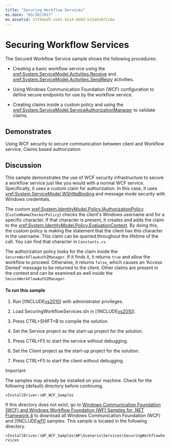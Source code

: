 ```yaml
---
title: "Securing Workflow Services"
ms.date: "03/30/2017"
ms.assetid: 53f84ad5-1ed1-4114-8d0d-b12e8a021c6e
---
```

# Securing Workflow Services
The Secured Workflow Service sample shows the following procedures:  
  
-   Creating a basic workflow service using the <xref:System.ServiceModel.Activities.Receive> and <xref:System.ServiceModel.Activities.SendReply> activities.  
  
-   Using Windows Communication Foundation (WCF) configuration to define secure endpoints for use by the workflow service.  
  
-   Creating claims inside a custom policy and using the <xref:System.ServiceModel.ServiceAuthorizationManager> to validate claims.  
  
## Demonstrates  
 Using WCF security to secure communication between client and Workflow service, Claims based authorization  
  
## Discussion  
 This sample demonstrates the use of WCF security infrastructure to secure a workflow service just like you would with a normal WCF service. Specifically, it uses a custom claim for authorization. In this case, it uses <xref:System.ServiceModel.WSHttpBinding> and message mode security with Windows credentials.  
  
 The custom <xref:System.IdentityModel.Policy.IAuthorizationPolicy> (`CustomNameCheckerPolicy`) checks the client's Windows username and for a specific character. If that character is present, it creates and adds the claim to the <xref:System.IdentityModel.Policy.EvaluationContext>. By doing this, the custom policy is making the statement that the client has this character in the username. This claim can be queried throughout the lifetime of the call. You can find that character in `Constants.cs`.  
  
 The authorization policy looks for the claim inside the `SecureWorkFlowAuthZManager`. If it finds it, it returns `true` and allow the workflow to proceed. Otherwise, it returns `false`, which causes an 'Access Denied' message to be returned to the client. Other claims are present in the context and can be examined as well inside the `SecureWorkFlowAuthZManager`.  
  
#### To run this sample  
  
1.  Run [!INCLUDE[vs2010](../../../../includes/vs2010-md.md)] with administrator privileges.  
  
2.  Load SecuringWorkflowServices.sln in [!INCLUDE[vs2010](../../../../includes/vs2010-md.md)].  
  
3.  Press CTRL+SHIFT+B to compile the solution.  
  
4.  Set the Service project as the start-up project for the solution.  
  
5.  Press CTRL+F5 to start the service without debugging.  
  
6.  Set the Client project as the start-up project for the solution.  
  
7.  Press CTRL+F5 to start the client without debugging.  
  
> [!IMPORTANT]
>  The samples may already be installed on your machine. Check for the following (default) directory before continuing.  
>   
>  `<InstallDrive>:\WF_WCF_Samples`  
>   
>  If this directory does not exist, go to [Windows Communication Foundation (WCF) and Windows Workflow Foundation (WF) Samples for .NET Framework 4](http://go.microsoft.com/fwlink/?LinkId=150780) to download all Windows Communication Foundation (WCF) and [!INCLUDE[wf1](../../../../includes/wf1-md.md)] samples. This sample is located in the following directory.  
>   
>  `<InstallDrive>:\WF_WCF_Samples\WF\Scenario\Services\SecuringWorkflowServices`
